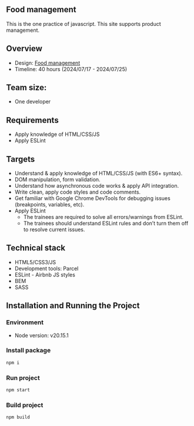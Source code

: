 ## Food management
 This is the one practice of javascript. This site supports product management.

## Overview
 - Design: [Food management](https://www.figma.com/design/jxChNg9bwxv11ihSG9h28C/Foods-Mangement-(Copy)?node-id=512-5279&t=rCCA3PgjHdeiqfVL-0)
 - Timeline: 40 hours (2024/07/17 - 2024/07/25)

## Team size:
 - One developer

## Requirements
 - Apply knowledge of HTML/CSS/JS
 - Apply ESLint

## Targets
 - Understand & apply knowledge of HTML/CSS/JS (with ES6+ syntax).
 - DOM manipulation, form validation.
 - Understand how asynchronous code works & apply API integration.
 - Write clean, apply code styles and code comments.
 - Get familiar with Google Chrome DevTools for debugging issues (breakpoints, variables, etc).
 - Apply ESLint
    - The trainees are required to solve all errors/warnings from ESLint.
    - The trainees should understand ESLint rules and don’t turn them off to resolve current issues.

## Technical stack
 - HTML5/CSS3/JS
 - Development tools: Parcel
 - ESLint - Airbnb JS styles
 - BEM
 - SASS

## Installation and Running the Project

### Environment
 - Node version: v20.15.1

### Install package

```bash
npm i
```

### Run project

```bash
npm start
```

### Build project

```bash
npm build
```
